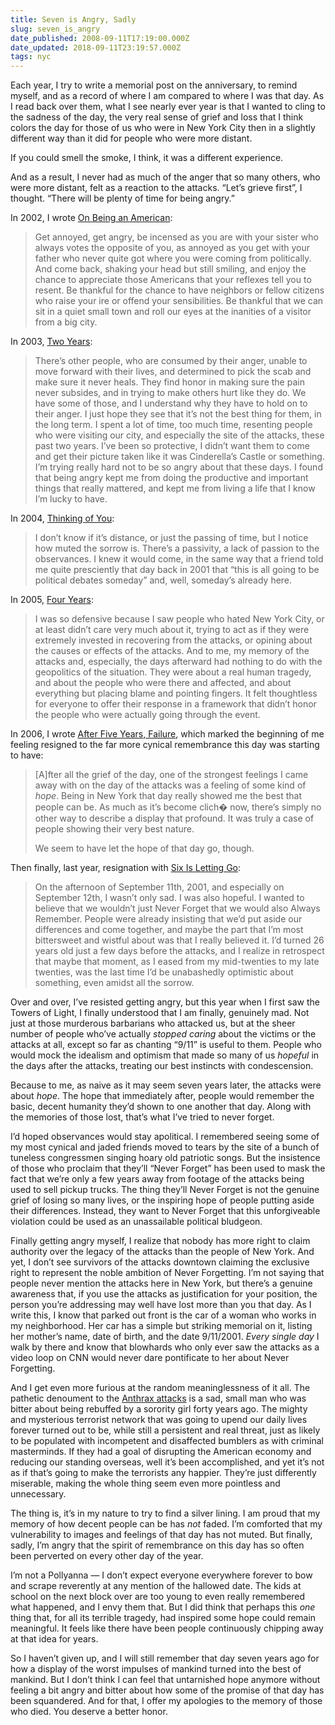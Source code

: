 ```yaml
---
title: Seven is Angry, Sadly
slug: seven_is_angry
date_published: 2008-09-11T17:19:00.000Z
date_updated: 2018-09-11T23:19:57.000Z
tags: nyc
---
```


Each year, I try to write a memorial post on the anniversary, to remind myself, and as a record of where I am compared to where I was that day. As I read back over them, what I see nearly ever year is that I wanted to cling to the sadness of the day, the very real sense of grief and loss that I think colors the day for those of us who were in New York City then in a slightly different way than it did for people who were more distant.

If you could smell the smoke, I think, it was a different experience.

And as a result, I never had as much of the anger that so many others, who were more distant, felt as a reaction to the attacks. “Let’s grieve first”, I thought. “There will be plenty of time for being angry.”

In 2002, I wrote [On Being an American](http://dashes.com/anil/2002/09/on-being-an-ame.html):

> Get annoyed, get angry, be incensed as you are with your sister who always votes the opposite of you, as annoyed as you get with your father who never quite got where you were coming from politically. And come back, shaking your head but still smiling, and enjoy the chance to appreciate those Americans that your reflexes tell you to resent. Be thankful for the chance to have neighbors or fellow citizens who raise your ire or offend your sensibilities. Be thankful that we can sit in a quiet small town and roll our eyes at the inanities of a visitor from a big city.

In 2003, [Two Years](http://dashes.com/anil/2003/09/two-years.html):

> There’s other people, who are consumed by their anger, unable to move forward with their lives, and determined to pick the scab and make sure it never heals. They find honor in making sure the pain never subsides, and in trying to make others hurt like they do. We have some of those, and I understand why they have to hold on to their anger. I just hope they see that it’s not the best thing for them, in the long term. I spent a lot of time, too much time, resenting people who were visiting our city, and especially the site of the attacks, these past two years. I’ve been so protective, I didn’t want them to come and get their picture taken like it was Cinderella’s Castle or something. I’m trying really hard not to be so angry about that these days. I found that being angry kept me from doing the productive and important things that really mattered, and kept me from living a life that I know I’m lucky to have.

In 2004, [Thinking of You](http://dashes.com/anil/2004/09/thinking-of-you.html):

> I don’t know if it’s distance, or just the passing of time, but I notice how muted the sorrow is. There’s a passivity, a lack of passion to the observances. I knew it would come, in the same way that a friend told me quite presciently that day back in 2001 that “this is all going to be political debates someday” and, well, someday’s already here.

In 2005, [Four Years](http://dashes.com/anil/2005/09/four-years.html):

> I was so defensive because I saw people who hated New York City, or at least didn’t care very much about it, trying to act as if they were extremely invested in recovering from the attacks, or opining about the causes or effects of the attacks. And to me, my memory of the attacks and, especially, the days afterward had nothing to do with the geopolitics of the situation. They were about a real human tragedy, and about the people who were there and affected, and about everything but placing blame and pointing fingers. It felt thoughtless for everyone to offer their response in a framework that didn’t honor the people who were actually going through the event.

In 2006, I wrote [After Five Years, Failure](http://dashes.com/anil/2006/09/after-five-years-failure.html), which marked the beginning of me feeling resigned to the far more cynical remembrance this day was starting to have:

> [A]fter all the grief of the day, one of the strongest feelings I came away with on the day of the attacks was a feeling of some kind of *hope*. Being in New York that day really showed me the best that people can be. As much as it’s become clich� now, there’s simply no other way to describe a display that profound. It was truly a case of people showing their very best nature.
> 
> We seem to have let the hope of that day go, though.

Then finally, last year, resignation with [Six Is Letting Go](http://dashes.com/anil/2007/09/six-is-letting-go.html):

> On the afternoon of September 11th, 2001, and especially on September 12th, I wasn’t only sad. I was also hopeful. I wanted to believe that we wouldn’t just Never Forget that we would also Always Remember. People were already insisting that we’d put aside our differences and come together, and maybe the part that I’m most bittersweet and wistful about was that I really believed it. I’d turned 26 years old just a few days before the attacks, and I realize in retrospect that maybe that moment, as I eased from my mid-twenties to my late twenties, was the last time I’d be unabashedly optimistic about something, even amidst all the sorrow.

Over and over, I’ve resisted getting angry, but this year when I first saw the Towers of Light, I finally understood that I am finally, genuinely mad. Not just at those murderous barbarians who attacked us, but at the sheer number of people who’ve actually *stopped caring* about the victims or the attacks at all, except so far as chanting “9/11” is useful to them. People who would mock the idealism and optimism that made so many of us *hopeful* in the days after the attacks, treating our best instincts with condescension.

Because to me, as naive as it may seem seven years later, the attacks were about *hope*. The hope that immediately after, people would remember the basic, decent humanity they’d shown to one another that day. Along with the memories of those lost, that’s what I’ve tried to never forget.

I’d hoped observances would stay apolitical. I remembered seeing some of my most cynical and jaded friends moved to tears by the site of a bunch of tuneless congressmen singing hoary old patriotic songs. But the insistence of those who proclaim that they’ll “Never Forget” has been used to mask the fact that we’re only a few years away from footage of the attacks being used to sell pickup trucks. The thing they’ll Never Forget is not the genuine grief of losing so many lives, or the inspiring hope of people putting aside their differences. Instead, they want to Never Forget that this unforgiveable violation could be used as an unassailable political bludgeon.

Finally getting angry myself, I realize that nobody has more right to claim authority over the legacy of the attacks than the people of New York. And yet, I don’t see survivors of the attacks downtown claiming the exclusive right to represent the noble ambition of Never Forgetting. I’m not saying that people never mention the attacks here in New York, but there’s a genuine awareness that, if you use the attacks as justification for your position, the person you’re addressing may well have lost more than you that day. As I write this, I know that parked out front is the car of a woman who works in my neighborhood. Her car has a simple but striking memorial on it, listing her mother’s name, date of birth, and the date 9/11/2001. *Every single day* I walk by there and know that blowhards who only ever saw the attacks as a video loop on CNN would never dare pontificate to her about Never Forgetting.

And I get even more furious at the random meaninglessness of it all. The pathetic denoument to the [Anthrax attacks](http://en.wikipedia.org/wiki/2001_anthrax_attacks) is a sad, small man who was bitter about being rebuffed by a sorority girl forty years ago. The mighty and mysterious terrorist network that was going to upend our daily lives forever turned out to be, while still a persistent and real threat, just as likely to be populated with incompetent and disaffected bumblers as with criminal masterminds. If they had a goal of disrupting the American economy and reducing our standing overseas, well it’s been accomplished, and yet it’s not as if that’s going to make the terrorists any happier. They’re just differently miserable, making the whole thing seem even more pointless and unnecessary.

The thing is, it’s in my nature to try to find a silver lining. I am proud that my memory of how decent people can be has *not* faded. I’m comforted that my vulnerability to images and feelings of that day has not muted. But finally, sadly, I’m angry that the spirit of remembrance on this day has so often been perverted on every other day of the year.

I’m not a Pollyanna — I don’t expect everyone everywhere forever to bow and scrape reverently at any mention of the hallowed date. The kids at school on the next block over are too young to even really remembered what happened, and I envy them that. But I did think that perhaps this *one* thing that, for all its terrible tragedy, had inspired some hope could remain meaningful. It feels like there have been people continuously chipping away at that idea for years.

So I haven’t given up, and I will still remember that day seven years ago for how a display of the worst impulses of mankind turned into the best of mankind. But I don’t think I can feel that untarnished hope anymore without feeling a bit angry and bitter about how some of the promise of that day has been squandered. And for that, I offer my apologies to the memory of those who died. You deserve a better honor.
